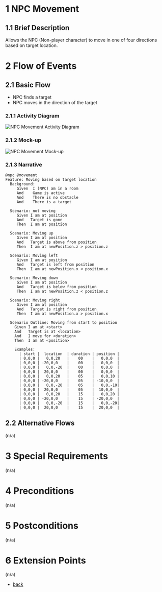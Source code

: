 # 1 NPC Movement

## 1.1 Brief Description
Allows the NPC (Non-player character) to move in one of four directions based on target location.

# 2 Flow of Events
## 2.1 Basic Flow
- NPC finds a target
- NPC moves in the direction of the target

### 2.1.1 Activity Diagram
![NPC Movement Activity Diagram](https://albgei.github.io/gamedevs/UCs/UC3%20Activity%20Diagram.png)

### 2.1.2 Mock-up
![NPC Movement Mock-up](https://albgei.github.io/gamedevs/UCs/UC3%20Mark-up.jpg)

### 2.1.3 Narrative
```gherkin
@npc @movement
Feature: Moving based on target location
  Background:
     Given  I (NPC) am in a room
     And    Game is active
     And    There is no obstacle
     And    There is a target

  Scenario: not moving
     Given I am at position
     And   Target is gone
     Then  I am at position

  Scenario: Moving up
     Given I am at position
     And   Target is above from position
     Then  I am at newPosition.z > position.z

  Scenario: Moving left
     Given I am at position
     And   Target is left from position
     Then  I am at newPosition.x < position.x

  Scenario: Moving down
     Given I am at position
     And   Target is below from position
     Then  I am at newPosition.z < position.z

  Scenario: Moving right
     Given I am at position
     And   Target is right from position
     Then  I am at newPosition.x > position.x

  Scenario Outline: Moving from start to position
    Given I am at <start>
    And   Target is at <location>
    And   I move for <duration>
    Then  I am at <position>

    Examples: 
      | start |  location  | duration | position |
      | 0,0,0 |   0,0,20   |    00    |   0,0,0  |
      | 0,0,0 | -20,0,0    |    00    |   0,0,0  |
      | 0,0,0 |   0,0,-20  |    00    |   0,0,0  |
      | 0,0,0 |  20,0,0    |    00    |   0,0,0  |
      | 0,0,0 |   0,0,20   |    05    |   0,0,10 |
      | 0,0,0 | -20,0,0    |    05    | -10,0,0  |
      | 0,0,0 |   0,0,-20  |    05    |   0,0,-10|
      | 0,0,0 |  20,0,0    |    05    |  10,0,0  |
      | 0,0,0 |   0,0,20   |    15    |   0,0,20 |
      | 0,0,0 | -20,0,0    |    15    | -20,0,0  |
      | 0,0,0 |   0,0,-20  |    15    |   0,0,-20|
      | 0,0,0 |  20,0,0    |    15    |  20,0,0  |
```

## 2.2 Alternative Flows
(n/a)

# 3 Special Requirements
(n/a)

# 4 Preconditions
(n/a)

# 5 Postconditions
(n/a)
 
# 6 Extension Points
(n/a)

- [back](https://albgei.github.io/gamedevs/blog-2021-10-28)




<script src="https://utteranc.es/client.js"
        repo="albgei/gamedevs"
        issue-term="pathname"
        label="commentary_"
        theme="github-dark"
        crossorigin="anonymous"
        async>
